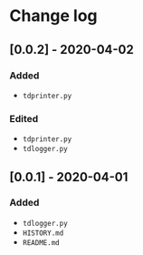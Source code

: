 # Change log

## [0.0.2] - 2020-04-02

### Added
- `tdprinter.py`

### Edited
- `tdprinter.py`
- `tdlogger.py`

## [0.0.1] - 2020-04-01

### Added
- `tdlogger.py`
- `HISTORY.md`
- `README.md`